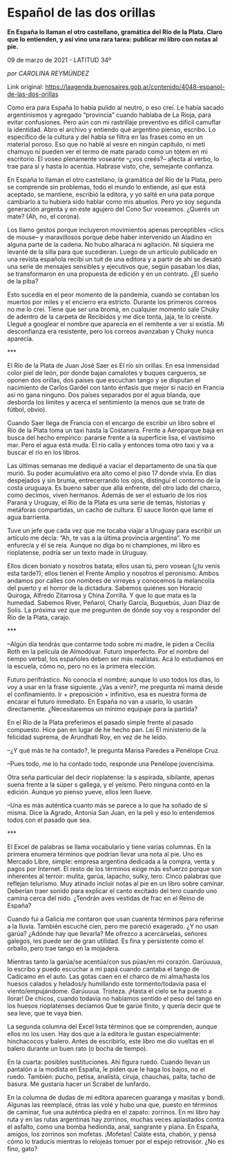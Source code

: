 # Español de las dos orillas

**En España lo llaman el otro castellano, gramática del Río de la Plata. Claro que lo entienden, y así vino una rara tarea: publicar mi libro con notas al pie.**

09 de marzo de 2021 -  LATITUD 34º

_por CAROLINA REYMÚNDEZ_

Link original: https://laagenda.buenosaires.gob.ar/contenido/4048-espanol-de-las-dos-orillas



Como era para España lo había pulido al neutro, o eso creí. Le había sacado argentinismos y agregado “provincia” cuando hablaba de La Rioja, para evitar confusiones. Pero aún con mi rastrillaje preventivo es difícil camuflar la identidad. Abro el archivo y entiendo qué argentino pienso, escribo. Lo específico de la cultura y del habla se filtra en las frases como en un material poroso. Eso que no hablé al vesre en ningún capítulo, ni metí chamuyo ni pueden ver el termo de mate parado como un tótem en mi escritorio. El voseo plenamente voseante –¿vos creés?– afecta al verbo, lo trae para sí y hasta lo acentúa. Habrase visto, che, semejante confianza.




En España lo llaman el otro castellano, la gramática del Río de la Plata, pero se comprende sin problemas, todo el mundo lo entiende, así que está aceptado, se mantiene, escribió la editora, y yo salté en una pata porque cambiarlo a tu hubiera sido hablar como mis abuelos. Pero yo soy segunda generación argenta y en este agujero del Cono Sur voseamos. ¿Querés un mate? (Ah, no, el corona).




Los llamo gestos porque incluyeron movimientos apenas perceptibles –clics de mouse– y maravillosos porque debe haber intervenido un Aladino en alguna parte de la cadena. No hubo alharaca ni agitación. Ni siquiera me levanté de la silla para que sucedieran. Luego de un artículo publicado en una revista española recibí un tuit de una editora y a partir de ahí se desató una serie de mensajes sensibles y ejecutivos que, según pasaban los días, se transformaron en una propuesta de edición y en un contrato. ¿El sueño de la piba?




Esto sucedía en el peor momento de la pandemia, cuando se contaban los muertos por miles y el encierro era estricto. Durante los primeros correos no me lo creí. Tiene que ser una broma, en cualquier momento sale Chuky de adentro de la carpeta de Recibidos y me dice tonta, jaja, te lo creíste. Llegué a googlear el nombre que aparecía en el remitente a ver si existía. Mi desconfianza era resistente, pero los correos avanzaban y Chuky nunca aparecía.




\*\*\*




El Río de la Plata de Juan José Saer es El río sin orillas. En esa inmensidad color piel de león, por donde bajan camalotes y buques cargueros, se oponen dos orillas, dos países que escuchan tango y se disputan el nacimiento de Carlos Gardel con tanto énfasis que mejor si nació en Francia así no gana ninguno. Dos países separados por el agua blanda, que desborda los límites y acerca el sentimiento (a menos que se trate de fútbol, obvio).




Cuando Saer llega de Francia con el encargo de escribir un libro sobre el Río de la Plata toma un taxi hasta la Costanera. Frente a Aeroparque baja en busca del hecho empírico: pararse frente a la superficie lisa, el vastísimo mar. Pero el agua está muda. El río calla y entonces toma otro taxi y va a buscar el río en los libros.




Las últimas semanas me dediqué a vaciar el departamento de una tía que murió. Su poder acumulativo era alto como el piso 17 donde vivía. En días despejados y sin bruma, entrecerrando los ojos, distinguí el contorno de la costa uruguaya. Es bueno saber que allá enfrente, del otro lado del charco, como decimos, viven hermanos. Además de ser el estuario de los ríos Paraná y Uruguay, el Río de la Plata es una serie de temas, historias y metáforas compartidas, un cacho de cultura. El sauce llorón que lame el agua barrienta.




Tuve un jefe que cada vez que me tocaba viajar a Uruguay para escribir un artículo me decía: “Ah, te vas a la última provincia argentina”. Yo me enfurecía y él se reía. Aunque no diga bo ni championes, mi libro es rioplatense, podría ser un texto made in Uruguay.




Ellos dicen boniato y nosotros batata; ellos usan tú, pero vosean (¿tu venís esta tarde?); ellos tienen el Frente Amplio y nosotros el peronismo. Ambos andamos por calles con nombres de virreyes y conocemos la melancolía del puerto y el horror de la dictadura. Sabemos quiénes son Horacio Quiroga, Alfredo Zitarrosa y China Zorrilla. Y que lo que mata es la humedad. Sabemos River, Peñarol, Charly García, Buquebús, Juan Díaz de Solís. La próxima vez que me pregunten de dónde soy voy a responder del Río de la Plata, carajo.




\*\*\*




–Algún día tendrás que contarme todo sobre mi madre, le piden a Cecilia Roth en la película de Almodóvar. Futuro imperfecto. Por el nombre del tiempo verbal, los españoles deben ser más realistas. Acá lo estudiamos en la escuela, cómo no, pero no es la primera elección.




Futuro perifrástico. No conocía el nombre; aunque lo uso todos los días, lo voy a usar en la frase siguiente. ¿Vas a venir?, me pregunta mi mamá desde el confinamiento. Ir + preposición + infinitivo, esa es nuestra forma de encarar el futuro inmediato. En España no van a usarlo, lo usarán directamente. ¿Necesitaremos un mínimo equipaje para la partida?




En el Río de la Plata preferimos el pasado simple frente al pasado compuesto. Hice pan en lugar de he hecho pan. Leí El ministerio de la felicidad suprema, de Arundhati Roy, en vez de he leído.




–¿Y qué más te ha contado?, le pregunta Marisa Paredes a Penélope Cruz.




–Pues todo, me lo ha contado todo, responde una Penélope jovencísima.




Otra seña particular del decir rioplatense: la s aspirada, sibilante, apenas suena frente a la súper s gallega, y el yeísmo. Pero ninguna contó en la edición. Aunque yo pienso yueve, ellos leen llueve.




–Una es más auténtica cuanto más se parece a lo que ha soñado de sí misma. Dice la Agrado, Antonia San Juan, en la peli y eso lo entendemos todos con el pasado que sea.




\*\*\*




El Excel de palabras se llama vocabulario y tiene varias columnas. En la primera enumera términos que podrían llevar una nota al pie. Uno es Mercado Libre, simple: empresa argentina dedicada a la compra, venta y pagos por Internet. El resto de los términos exige más esfuerzo porque son inherentes al terroir: mulita, garúa, lapacho, sulky, tero. Cinco palabras que reflejan telurismo. Muy atinado incluir notas al pie en un libro sobre caminar. Deberían traer sonido para explicar el canto excitado del tero cuando uno camina cerca del nido. ¿Tendrán aves vestidas de frac en el Reino de España?




Cuando fui a Galicia me contaron que usan cuarenta términos para referirse a la lluvia. También escuché cien, pero me pareció exagerado. ¿Y no usan garúa? ¿Adónde hay que llevarla? Me ofrezco a acercárselas, señores galegos, les puede ser de gran utilidad. Es fina y persistente como el orballo, pero trae tango en la mojadera.




Mientras tanto la garúa/se acentúa/con sus púas/en mi corazón. Garúuuua, lo escribo y puedo escuchar a mi papá cuando cantaba el tango de Cadícamo en el auto. Las gotas caen en el charco de mi alma/hasta los huesos calados y helados/y humillando este tormento/todavía pasa el viento/empujándome. Garúuuua. Tristeza. ¡Hasta el cielo se ha puesto a llorar! De chicos, cuando todavía no habíamos sentido el peso del tango en los huesos rioplatenses decíamos Que te garúe finito, y quería decir que te sea leve, que te vaya bien.




La segunda columna del Excel lista términos que se comprenden, aunque ellos no los usen. Hay dos que a la editora le gustan especialmente: hinchacocos y balero. Antes de escribirlo, este libro me dio vueltas en el balero durante un buen rato (o bocha de tiempo).




En la cuarta: posibles sustituciones. Ahí figura ruedo. Cuando llevan un pantalón a la modista en España, le piden que le haga los bajos, no el ruedo. También: pucho, petisa, analista, ciruja, chauchas, palta, tacho de basura. Me gustaría hacer un Scrabel de lunfardo.




En la columna de dudas de mi editora aparecen guaranga y masitas y bondi. Algunas las reemplacé, otras las volé y hubo una que, puesto en términos de caminar, fue una auténtica piedra en el zapato: zorrinos. En mi libro hay ruta y en las rutas argentinas hay zorrinos, muchas veces aplastados contra el asfalto, como una bomba hedionda, anal, sangrante y plana. En España, amigos, los zorrinos son mofetas. ¡Mofetas! Caláte esta, chabón, y pensá cómo lo traducís mientras lo relojeás tomuer por el espejo retrovisor. ¿No es fino, gato?



